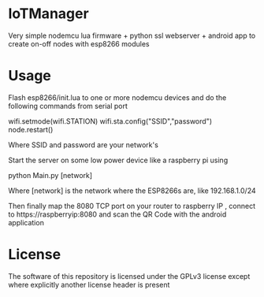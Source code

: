 # IoTManager
Very simple nodemcu lua firmware + python ssl webserver + android app to create on-off nodes with esp8266 modules


Usage
=====

Flash esp8266/init.lua to one or more nodemcu devices and do the following commands from serial port

wifi.setmode(wifi.STATION)
wifi.sta.config("SSID","password")
node.restart()

Where SSID and password are your network's

Start the server on some low power device like a raspberry pi using 

python Main.py [network]

Where [network] is the network where the ESP8266s are, like 192.168.1.0/24

Then finally map the 8080 TCP port on your router to raspberry IP , connect to https://raspberryip:8080 and scan the QR Code with the android application


License
=======

The software of this repository is licensed under the GPLv3 license except where explicitly another license header is present
